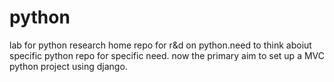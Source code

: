 # python
lab for python research
 home repo for r&d on python.need to think aboiut specific python repo for specific need.
 now the primary aim to set up a MVC python project using django.
